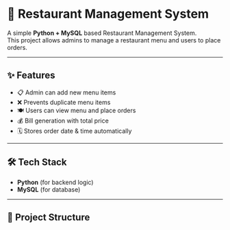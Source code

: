 # 🍴 Restaurant Management System  

A simple **Python + MySQL** based Restaurant Management System.  
This project allows admins to manage a restaurant menu and users to place orders.  

---

## ✨ Features  
- 📋 Admin can add new menu items  
- ❌ Prevents duplicate menu items  
- 🍽 Users can view menu and place orders  
- 💰 Bill generation with total price  
- 🗓 Stores order date & time automatically  

---

## 🛠 Tech Stack  
- **Python** (for backend logic)  
- **MySQL** (for database)  

---

## 📂 Project Structure  
